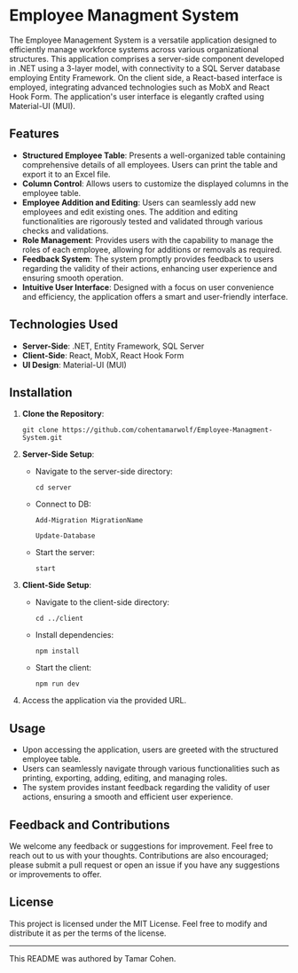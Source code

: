# Employee Managment System

The Employee Management System is a versatile application designed to efficiently manage workforce systems across various organizational structures. This application comprises a server-side component developed in .NET using a 3-layer model, with connectivity to a SQL Server database employing Entity Framework. On the client side, a React-based interface is employed, integrating advanced technologies such as MobX and React Hook Form. The application's user interface is elegantly crafted using Material-UI (MUI).

## Features

- **Structured Employee Table**: Presents a well-organized table containing comprehensive details of all employees. Users can print the table and export it to an Excel file.
- **Column Control**: Allows users to customize the displayed columns in the employee table.
- **Employee Addition and Editing**: Users can seamlessly add new employees and edit existing ones. The addition and editing functionalities are rigorously tested and validated through various checks and validations.
- **Role Management**: Provides users with the capability to manage the roles of each employee, allowing for additions or removals as required.
- **Feedback System**: The system promptly provides feedback to users regarding the validity of their actions, enhancing user experience and ensuring smooth operation.
- **Intuitive User Interface**: Designed with a focus on user convenience and efficiency, the application offers a smart and user-friendly interface.

## Technologies Used

- **Server-Side**: .NET, Entity Framework, SQL Server
- **Client-Side**: React, MobX, React Hook Form
- **UI Design**: Material-UI (MUI)


## Installation

1. **Clone the Repository**: 
    ```
    git clone https://github.com/cohentamarwolf/Employee-Managment-System.git
    ```

2. **Server-Side Setup**: 
    - Navigate to the server-side directory: 
        ```
        cd server
        ```
    - Connect to DB: 
        ```
        Add-Migration MigrationName
        ```
        
        ```
        Update-Database
        ```
    - Start the server: 
        ```
        start
        ```

3. **Client-Side Setup**: 
    - Navigate to the client-side directory: 
        ```
        cd ../client
        ```
    - Install dependencies: 
        ```
        npm install
        ```
    - Start the client: 
        ```
        npm run dev
        ```

4. Access the application via the provided URL.


## Usage

- Upon accessing the application, users are greeted with the structured employee table.
- Users can seamlessly navigate through various functionalities such as printing, exporting, adding, editing, and managing roles.
- The system provides instant feedback regarding the validity of user actions, ensuring a smooth and efficient user experience.

## Feedback and Contributions

We welcome any feedback or suggestions for improvement. Feel free to reach out to us with your thoughts. Contributions are also encouraged; please submit a pull request or open an issue if you have any suggestions or improvements to offer.

## License

This project is licensed under the MIT License. Feel free to modify and distribute it as per the terms of the license.

---

This README was authored by Tamar Cohen.
